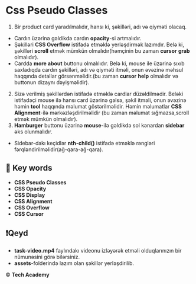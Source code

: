 # Css Pseudo Classes

1. Bir product card yaradılmalıdır, hansı ki, şəkilləri, adı və qiyməti olacaq.
- Cardın üzərinə gəldikdə cardın **opacity**-si artmalıdır.
- Şəkilləri **CSS Overflow** istifadə etməklə yerləşdirmək lazımdır. Belə ki, şəkilləri **scroll** etmək mümkün olmalıdır(həmçinin bu zaman **cursor** **grab** olmalıdır).
- Cardda **more about** buttonu olmalılıdır. Belə ki, mouse ile üzərinə sıxıb saxladıqda cardın şəkilləri, adı və qiyməti itməli, onun əvəzinə məhsul haqqında detallar görsənməlidir.(bu zaman **cursor** **help** olmalıdır və buttonun dizaynı dəyişməlidir).
2. Sizə verilmiş şəkillərdən istifadə etməklə cardlar düzəldilmədir. Beləki istifadəçi mouse ilə hansı card üzərinə gəlsə, şəkil itməli, onun əvəzinə həmin **tool** haqqında məlumat göstərilməlidir.
Həmin məlumatlar **CSS Alignment**-ilə mərkəzləşdirilməlidir
(bu zaman məlumat sığmazsa,scroll etmək mümkün olmalıdır).
3. **Hamburger** buttonu üzərinə **mouse**-ilə gəldikdə sol kənardan **sidebar** əks olunmalıdır.
- Sidebar-dakı keçidlər **nth-child()** istifadə etməklə rəngləri fərqləndirilməlidir(ağ-qara-ağ-qara).

## 📌 Key words

- **CSS Pseudo Classes**
- **CSS Opacity**
- **CSS Display**
- **CSS Alignment**
- **CSS Overflow**
- **CSS Cursor**

## ❗️Qeyd

- **task-video.mp4** faylındakı videonu izləyərək etməli olduqlarınızın bir nümunəsini görə bilərsiniz.
- **assets**-folderində lazım olan şəkillər yerləşdirilib.

:copyright: **Tech Academy**
